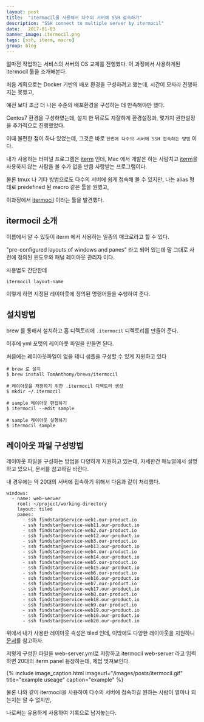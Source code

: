 ```yaml
---
layout: post
title:  "itermocil을 사용해서 다수의 서버에 SSH 접속하기"
description: "SSH connect to multiple server by itermocil"
date:   2017-01-03
banner_image: itermocil.png
tags: [ssh, iterm, macro]
group: blog
---
```


얼마전 작업하는 서비스의 서버의 OS 교체를 진행했다. 이 과정에서 사용하게된 itermocil 툴을 소개해본다.

<!--more-->

처음 계획으로는 Docker 기반의 배포 환경을 구성하려고 했는데, 시간이 모자라 진행하지는 못했고,

예전 보다 조금 더 나은 수준의 배포환경을 구성하는 데 만족해야만 했다.

Centos7 환경을 구성하였는데, 설치 한 뒤로도 자잘하게 환경설정과, 몇가지 권한설정을 추가적으로 진행했었다.

이때 불편한 점이 하나 있었는데, 그것은 바로 `한번에 다수의 서버에 SSH 접속하는 방법` 이다.

내가 사용하는 터미널 프로그램은 [iterm](https://www.iterm2.com/) 인데, Mac 에서 개발은 하는 사람치고 [iterm](https://www.iterm2.com/)을 사용하지 않는 사람을 볼 수가 없을 만큼 사랑받는 프로그램이다.

물론 tmux 나 기타 방법으로도 다수의 서버에 쉽게 접속해 볼 수 있지만, 나는 alias 형태로 predefined 된 macro 같은 툴을 원했고,

이과정에서 [itermocil](https://github.com/TomAnthony/itermocil) 이라는 툴을 발견했다.

## itermocil 소개

이름에서 알 수 있듯이 iterm 에서 사용하는 일종의 매크로라고 할 수 있다.

"pre-configured layouts of windows and panes" 라고 되어 있는데 말 그대로 사전에 정의된 윈도우와 패널 레이아웃 관리자 이다.

사용법도 간단한데

```
itermocil layout-name
```

이렇게 하면 지정된 레이아웃에 정의된 명령어들을 수행하여 준다.

## 설치방법

brew 를 통해서 설치하고 홈 디렉토리에 `.itermocil` 디렉토리를 만들어 준다.

이후에 yml 포맷의 레이아웃 파일을 만들면 된다.

처음에는 레이아웃파일이 없을 테니 샘플을 구성할 수 있게 지원하고 있다


```
# brew 로 설치
$ brew install TomAnthony/brews/itermocil

# 레이아웃을 저장하기 위한 .itermocil 디렉토리 생성
$ mkdir ~/.itermocil

# sample 레이아웃 편집하기
$ itermocil --edit sample

# sample 레이아웃 실행하기
$ itermocil sample
```

## 레이아웃 파일 구성방법

레이아웃 파일을 구성하는 방법을 다양하게 지원하고 있는데, 자세한건 매뉴얼에서 설명하고 있으니, 문서를 참고하길 바란다.

내 경우에는 약 20대의 서버에 접속하기 위해서 다음과 같이 처리했다.

```
windows:
  - name: web-server
    root: ~/project/working-directory
    layout: tiled
    panes:
      - ssh findstar@service-web1.our-product.io
      - ssh findstar@service-web11.our-product.io
      - ssh findstar@service-web2.our-product.io
      - ssh findstar@service-web12.our-product.io
      - ssh findstar@service-web3.our-product.io
      - ssh findstar@service-web13.our-product.io
      - ssh findstar@service-web4.our-product.io
      - ssh findstar@service-web14.our-product.io
      - ssh findstar@service-web5.our-product.io
      - ssh findstar@service-web15.our-product.io
      - ssh findstar@service-web6.our-product.io
      - ssh findstar@service-web16.our-product.io
      - ssh findstar@service-web7.our-product.io
      - ssh findstar@service-web17.our-product.io
      - ssh findstar@service-web8.our-product.io
      - ssh findstar@service-web18.our-product.io
      - ssh findstar@service-web9.our-product.io
      - ssh findstar@service-web19.our-product.io
      - ssh findstar@service-web10.our-product.io
      - ssh findstar@service-web20.our-product.io
```

위에서 내가 사용한 레이아웃 속성은 tiled 인데, 이밖에도 다양한 레이아웃을 지원하니 [문서](https://github.com/TomAnthony/itermocil/blob/master/LAYOUTS.md)를 참고하자.

저렇게 구성한 파일을 web-server.yml로 저장하고 itermocil web-server 라고 입력하면 20대의 iterm panel 등장하는데, 제법 멋져보인다.

 {% include image_caption.html imageurl="/images/posts/itermocil.gif" title="example useage" caption="example" %}

물론 나와 같이 itermocil을 사용하여 다수의 서버에 접속하길 원하는 사람이 얼마나 되는지는 알 수 없지만,

나로써는 유용하게 사용하여 기록으로 남겨놓는다.
